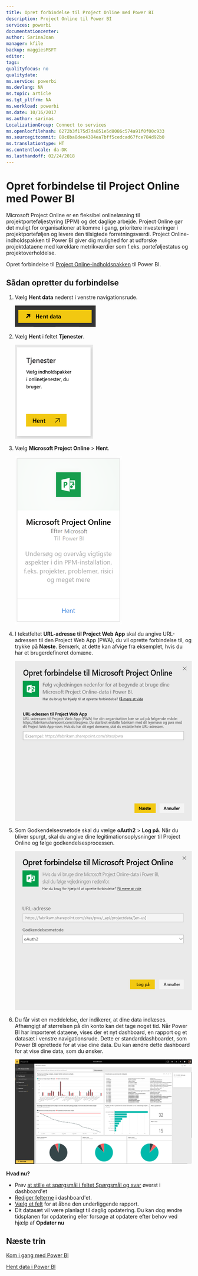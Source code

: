 ```yaml
---
title: Opret forbindelse til Project Online med Power BI
description: Project Online til Power BI
services: powerbi
documentationcenter: 
author: SarinaJoan
manager: kfile
backup: maggiesMSFT
editor: 
tags: 
qualityfocus: no
qualitydate: 
ms.service: powerbi
ms.devlang: NA
ms.topic: article
ms.tgt_pltfrm: NA
ms.workload: powerbi
ms.date: 10/16/2017
ms.author: sarinas
LocalizationGroup: Connect to services
ms.openlocfilehash: 6272b3f175d7da851e5d8086c574a91f0f00c933
ms.sourcegitcommit: 88c8ba8dee4384ea7bff5cedcad67fce784d92b0
ms.translationtype: HT
ms.contentlocale: da-DK
ms.lasthandoff: 02/24/2018
---
```

# <a name="connect-to-project-online-with-power-bi"></a>Opret forbindelse til Project Online med Power BI
Microsoft Project Online er en fleksibel onlineløsning til projektporteføljestyring (PPM) og det daglige arbejde. Project Online gør det muligt for organisationer at komme i gang, prioritere investeringer i projektporteføljen og levere den tilsigtede forretningsværdi. Project Online-indholdspakken til Power BI giver dig mulighed for at udforske projektdataene med køreklare metrikværdier som f.eks. porteføljestatus og projektoverholdelse.

Opret forbindelse til [Project Online-indholdspakken](https://app.powerbi.com/getdata/services/project-online) til Power BI.

## <a name="how-to-connect"></a>Sådan opretter du forbindelse
1. Vælg **Hent data** nederst i venstre navigationsrude.
   
    ![](media/service-connect-to-project-online/getdata.png)
2. Vælg **Hent** i feltet **Tjenester**.
   
   ![](media/service-connect-to-project-online/services.png)
3. Vælg **Microsoft Project Online** \> **Hent**.
   
   ![](media/service-connect-to-project-online/mproject.png)
4. I tekstfeltet **URL-adresse til Project Web App** skal du angive URL-adressen til den Project Web App (PWA), du vil oprette forbindelse til, og trykke på **Næste**. Bemærk, at dette kan afvige fra eksemplet, hvis du har et brugerdefineret domæne.
   
    ![](media/service-connect-to-project-online/params.png)
5. Som Godkendelsesmetode skal du vælge **oAuth2** \> **Log på**. Når du bliver spurgt, skal du angive dine legitimationsoplysninger til Project Online og følge godkendelsesprocessen.
   
    ![](media/service-connect-to-project-online/creds.png)
6. Du får vist en meddelelse, der indikerer, at dine data indlæses. Afhængigt af størrelsen på din konto kan det tage noget tid. Når Power BI har importeret dataene, vises der et nyt dashboard, en rapport og et datasæt i venstre navigationsrude. Dette er standarddashboardet, som Power BI oprettede for at vise dine data. Du kan ændre dette dashboard for at vise dine data, som du ønsker.
   
   ![](media/service-connect-to-project-online/dashboard2.png)

**Hvad nu?**

* Prøv [at stille et spørgsmål i feltet Spørgsmål og svar](power-bi-q-and-a.md) øverst i dashboard'et
* [Rediger felterne](service-dashboard-edit-tile.md) i dashboard'et.
* [Vælg et felt](service-dashboard-tiles.md) for at åbne den underliggende rapport.
* Dit datasæt vil være planlagt til daglig opdatering. Du kan dog ændre tidsplanen for opdatering eller forsøge at opdatere efter behov ved hjælp af **Opdater nu**

## <a name="next-steps"></a>Næste trin
[Kom i gang med Power BI](service-get-started.md)

[Hent data i Power BI](service-get-data.md)

